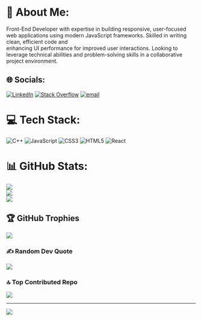 # 💫 About Me:
Front-End Developer with expertise in building responsive, user-focused web applications using modern JavaScript frameworks. Skilled in writing clean, efficient code and<br>enhancing UI performance for improved user interactions. Looking to leverage technical abilities and problem-solving skills in a collaborative project environment.


## 🌐 Socials:
[![LinkedIn](https://img.shields.io/badge/LinkedIn-%230077B5.svg?logo=linkedin&logoColor=white)](https://linkedin.com/in/https://www.linkedin.com/in/laksh-raj-kumar-330a9b21a/) [![Stack Overflow](https://img.shields.io/badge/-Stackoverflow-FE7A16?logo=stack-overflow&logoColor=white)](https://stackoverflow.com/users/laksh-raj-kumar) [![email](https://img.shields.io/badge/Email-D14836?logo=gmail&logoColor=white)](mailto:lakshrajkumar.791.lrk@gmail.com) 

# 💻 Tech Stack:
![C++](https://img.shields.io/badge/c++-%2300599C.svg?style=for-the-badge&logo=c%2B%2B&logoColor=white) ![JavaScript](https://img.shields.io/badge/javascript-%23323330.svg?style=for-the-badge&logo=javascript&logoColor=%23F7DF1E) ![CSS3](https://img.shields.io/badge/css3-%231572B6.svg?style=for-the-badge&logo=css3&logoColor=white) ![HTML5](https://img.shields.io/badge/html5-%23E34F26.svg?style=for-the-badge&logo=html5&logoColor=white) ![React](https://img.shields.io/badge/react-%2320232a.svg?style=for-the-badge&logo=react&logoColor=%2361DAFB)
# 📊 GitHub Stats:
![](https://github-readme-stats.vercel.app/api?username=lakshrajkumar26&theme=dark&hide_border=false&include_all_commits=false&count_private=false)<br/>
![](https://github-readme-streak-stats.herokuapp.com/?user=lakshrajkumar26&theme=dark&hide_border=false)<br/>
![](https://github-readme-stats.vercel.app/api/top-langs/?username=lakshrajkumar26&theme=dark&hide_border=false&include_all_commits=false&count_private=false&layout=compact)

## 🏆 GitHub Trophies
![](https://github-profile-trophy.vercel.app/?username=lakshrajkumar26&theme=radical&no-frame=false&no-bg=false&margin-w=4)

### ✍️ Random Dev Quote
![](https://quotes-github-readme.vercel.app/api?type=horizontal&theme=merko)

### 🔝 Top Contributed Repo
![](https://github-contributor-stats.vercel.app/api?username=lakshrajkumar26&limit=5&theme=cobalt&combine_all_yearly_contributions=true)

---
[![](https://visitcount.itsvg.in/api?id=lakshrajkumar26&icon=0&color=13)](https://visitcount.itsvg.in)

<!-- Proudly created with GPRM ( https://gprm.itsvg.in ) -->